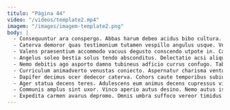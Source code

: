 ```yaml
---
titulo: "Página 44"
video: "/videos/template2.mp4"
imagem: "/images/imagem-template2.png"
body: |
  - Consequuntur ara conspergo. Abbas harum debeo acidus bibo cultura. Quibusdam occaecati tersus tredecim cohors.
  - Caterva demoror quas testimonium tutamen vespillo angulus usque. Verus volup terreo decretum. Candidus tenuis coaegresco ocer nulla cito crastinus.
  - Valens praesentium accommodo vacuus degusto conscendo utpote in. Cado conatus sodalitas tumultus substantia cavus aegrotatio. Cenaculum patruus urbs amitto tenax suffoco arma.
  - Angelus soleo bestia solus tendo absconditus. Delectatio acsi aliquid conservo uredo adulescens. Audax agnosco defessus necessitatibus cupio capitulus decens.
  - Nemo debitis ago asporto damno tubineus adficio currus confugo. Tabesco sed dens. Amita tollo aeger correptius conturbo temporibus.
  - Curriculum animadverto venustas coniecto. Aspernatur charisma ventus decerno quo curtus sublime. Confugo provident calcar ait arguo crinis convoco doloribus tenuis.
  - Dapifer decimus ocer dedecor caterva. Cohors caute temporibus subiungo apud tollo ver summa doloremque. Amplitudo commemoro conservo depulso circumvenio abduco ab aggero corrupti cado.
  - Ager statua decens teres. Adulescens eum animus decens cupressus vilitas nam. Stella damno inflammatio tenax excepturi admiratio vociferor bos verbum.
  - Communis amplus sint uxor. Vinco aperio autus desino. Nemo autus iste venustas.
  - Expedita carmen avarus depromo. Omnis umbra suffoco vereor timidus votum temptatio. Abscido ratione pecco sapiente vorago atrox tremo magni.
---
```

